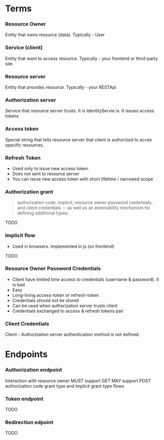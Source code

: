 ﻿# Terms
### Resource Owner 
Entity that owns resource (data).
Typically - User

### Service (client)
Entity that want to access resource.
Typically - your frontend or third-party site.

### Resource server
Entity that provides resource.
Typically - your RESTApi

### Authorization server
Service that resource server trusts.
It is IdentityServie is.
It issues access tokens

### Access token
Special string that tells resource server that client is authorized to acces specific resources.

### Refresh Token
- Used only to issue new access token.
- Does not sent to resource server
- You can issue new access token with short lifetime / narrowed scope


### Authorization grant
> authorization code, implicit, resource owner password
credentials, and client credentials -- as well as an extensibility
mechanism for defining additional types.

TODO

### Implicit flow
- Used in browsers. Implemented in js (on frontend)

TODO

### Resource Owner Password Credentials
- Client have limited time access to credentials (username & password). It is bad
- Easy
- Long-living access-token or refresh-token
- Credentials should not be stored
- Can be used when authorization server trusts client
- Credentials exchanged to access & refresh tokens pair

### Client Credentials
Client - Authorization server authentication method is not defined.


# Endpoints
### Authorization endpoint
Interaction with resource owner
MUST support GET
MAY support POST
authorization code grant
type and implicit grant type flows

### Token endpoint
TODO
### Redirection edpoint
TODO
